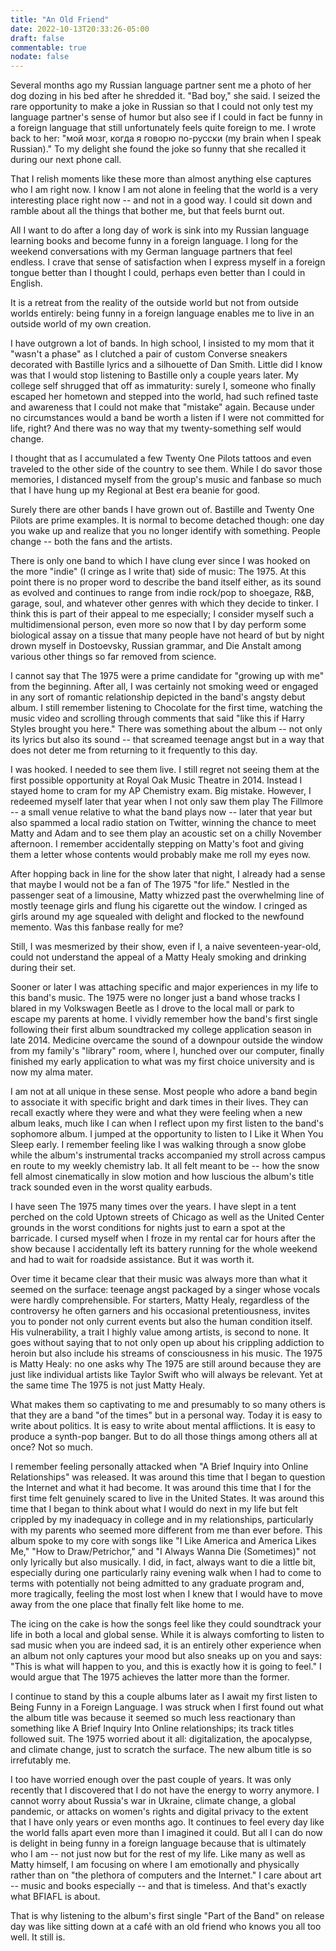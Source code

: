 ```yaml
---
title: "An Old Friend"
date: 2022-10-13T20:33:26-05:00
draft: false
commentable: true
nodate: false
---
```


Several months ago my Russian language partner sent me a photo of her dog dozing in his bed after he shredded it. "Bad boy," she said. I seized the rare opportunity to make a joke in Russian so that I could not only test my language partner's sense of humor but also see if I could in fact be funny in a foreign language that still unfortunately feels quite foreign to me. I wrote back to her: "мой мозг, когда я говорю по-русски (my brain when I speak Russian)." To my delight she found the joke so funny that she recalled it during our next phone call.

That I relish moments like these more than almost anything else captures who I am right now. I know I am not alone in feeling that the world is a very interesting place right now -- and not in a good way. I could sit down and ramble about all the things that bother me, but that feels burnt out.

All I want to do after a long day of work is sink into my Russian language learning books and become funny in a foreign language. I long for the weekend conversations with my German language partners that feel endless. I crave that sense of satisfaction when I express myself in a foreign tongue better than I thought I could, perhaps even better than I could in English.

It is a retreat from the reality of the outside world but not from outside worlds entirely: being funny in a foreign language enables me to live in an outside world of my own creation.

I have outgrown a lot of bands. In high school, I insisted to my mom that it "wasn't a phase" as I clutched a pair of custom Converse sneakers decorated with Bastille lyrics and a silhouette of Dan Smith. Little did I know was that I would stop listening to Bastille only a couple years later. My college self shrugged that off as immaturity: surely I, someone who finally escaped her hometown and stepped into the world, had such refined taste and awareness that I could not make that "mistake" again. Because under no circumstances would a band be worth a listen if I were not committed for life, right? And there was no way that my twenty-something self would change.

I thought that as I accumulated a few Twenty One Pilots tattoos and even traveled to the other side of the country to see them. While I do savor those memories, I distanced myself from the group's music and fanbase so much that I have hung up my Regional at Best era beanie for good.

Surely there are other bands I have grown out of. Bastille and Twenty One Pilots are prime examples. It is normal to become detached though: one day you wake up and realize that you no longer identify with something. People change -- both the fans and the artists. 

There is only one band to which I have clung ever since I was hooked on the more "indie" (I cringe as I write that) side of music: The 1975. At this point there is no proper word to describe the band itself either, as its sound as evolved and continues to range from indie rock/pop to shoegaze, R&B, garage, soul, and whatever other genres with which they decide to tinker. I think this is part of their appeal to me especially; I consider myself such a multidimensional person, even more so now that I by day perform some biological assay on a tissue that many people have not heard of but by night drown myself in Dostoevsky, Russian grammar, and Die Anstalt among various other things so far removed from science.

I cannot say that The 1975 were a prime candidate for "growing up with me" from the beginning. After all, I was certainly not smoking weed or engaged in any sort of romantic relationship depicted in the band's angsty debut album. I still remember listening to Chocolate for the first time, watching the music video and scrolling through comments that said "like this if Harry Styles brought you here." There was something about the album -- not only its lyrics but also its sound -- that screamed teenage angst but in a way that does not deter me from returning to it frequently to this day.

I was hooked. I needed to see them live. I still regret not seeing them at the first possible opportunity at Royal Oak Music Theatre in 2014. Instead I stayed home to cram for my AP Chemistry exam. Big mistake. However, I redeemed myself later that year when I not only saw them play The Fillmore -- a small venue relative to what the band plays now -- later that year but also spammed a local radio station on Twitter, winning the chance to meet Matty and Adam and to see them play an acoustic set on a chilly November afternoon. I remember accidentally stepping on Matty's foot and giving them a letter whose contents would probably make me roll my eyes now.

After hopping back in line for the show later that night, I already had a sense that maybe I would not be a fan of The 1975 "for life." Nestled in the passenger seat of a limousine, Matty whizzed past the overwhelming line of mostly teenage girls and flung his cigarette out the window. I cringed as girls around my age squealed with delight and flocked to the newfound memento. Was this fanbase really for me?

Still, I was mesmerized by their show, even if I, a naive seventeen-year-old, could not understand the appeal of a Matty Healy smoking and drinking during their set.

Sooner or later I was attaching specific and major experiences in my life to this band's music. The 1975 were no longer just a band whose tracks I blared in my Volkswagen Beetle as I drove to the local mall or park to escape my parents at home. I vividly remember how the band's first single following their first album soundtracked my college application season in late 2014. Medicine overcame the sound of a downpour outside the window from my family's "library" room, where I, hunched over our computer, finally finished my early application to what was my first choice university and is now my alma mater.

I am not at all unique in these sense. Most people who adore a band begin to associate it with specific bright and dark times in their lives. They can recall exactly where they were and what they were feeling when a new album leaks, much like I can when I reflect upon my first listen to the band's sophomore album. I jumped at the opportunity to listen to I Like it When You Sleep early. I remember feeling like I was walking through a snow globe while the album's instrumental tracks accompanied my stroll across campus en route to my weekly chemistry lab. It all felt meant to be -- how the snow fell almost cinematically in slow motion and how luscious the album's title track sounded even in the worst quality earbuds.

I have seen The 1975 many times over the years. I have slept in a tent perched on the cold Uptown streets of Chicago as well as the United Center grounds in the worst conditions for nights just to earn a spot at the barricade. I cursed myself when I froze in my rental car for hours after the show because I accidentally left its battery running for the whole weekend and had to wait for roadside assistance. But it was worth it.

Over time it became clear that their music was always more than what it seemed on the surface: teenage angst packaged by a singer whose vocals were hardly comprehensible. For starters, Matty Healy, regardless of the controversy he often garners and his occasional pretentiousness, invites you to ponder not only current events but also the human condition itself. His vulnerability, a trait I highly value among artists, is second to none. It goes without saying that to not only open up about his crippling addiction to heroin but also include his streams of consciousness in his music. The 1975 is Matty Healy: no one asks why The 1975 are still around because they are just like individual artists like Taylor Swift who will always be relevant. Yet at the same time The 1975 is not just Matty Healy.

What makes them so captivating to me and presumably to so many others is that they are a band "of the times" but in a personal way. Today it is easy to write about politics. It is easy to write about mental afflictions. It is easy to produce a synth-pop banger. But to do all those things among others all at once? Not so much. 

I remember feeling personally attacked when "A Brief Inquiry into Online Relationships" was released. It was around this time that I began to question the Internet and what it had become. It was around this time that I for the first time felt genuinely scared to live in the United States. It was around this time that I began to think about what I would do next in my life but felt crippled by my inadequacy in college and in my relationships, particularly with my parents who seemed more different from me than ever before. This album spoke to my core with songs like "I Like America and America Likes Me," "How to Draw/Petrichor," and "I Always Wanna Die (Sometimes)" not only lyrically but also musically. I did, in fact, always want to die a little bit, especially during one particularly rainy evening walk when I had to come to terms with potentially not being admitted to any graduate program and, more tragically, feeling the most lost when I knew that I would have to move away from the one place that finally felt like home to me.

The icing on the cake is how the songs feel like they could soundtrack your life in both a local and global sense. While it is always comforting to listen to sad music when you are indeed sad, it is an entirely other experience when an album not only captures your mood but also sneaks up on you and says: "This is what will happen to you, and this is exactly how it is going to feel." I would argue that The 1975 achieves the latter more than the former.

I continue to stand by this a couple albums later as I await my first listen to Being Funny in a Foreign Language. I was struck when I first found out what the album title was because it seemed so much less reactionary than something like A Brief Inquiry Into Online relationships; its track titles followed suit. The 1975 worried about it all: digitalization, the apocalypse, and climate change, just to scratch the surface. The new album title is so irrefutably me.

I too have worried enough over the past couple of years. It was only recently that I discovered that I do not have the energy to worry anymore. I cannot worry about Russia's war in Ukraine, climate change, a global pandemic, or attacks on women's rights and digital privacy to the extent that I have only years or even months ago. It continues to feel every day like the world falls apart even more than I imagined it could. But all I can do now is delight in being funny in a foreign language because that is ultimately who I am -- not just now but for the rest of my life. Like many as well as Matty himself, I am focusing on where I am emotionally and physically rather than on "the plethora of computers and the Internet." I care about art -- music and books especially -- and that is timeless. And that's exactly what BFIAFL is about.

That is why listening to the album's first single "Part of the Band" on release day was like sitting down at a café with an old friend who knows you all too well. It still is.
